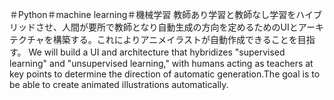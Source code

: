 ＃Python＃machine learning＃機械学習
教師あり学習と教師なし学習をハイブリッドさせ、人間が要所で教師となり自動生成の方向を定めるためのUIとアーキテクチャを構築する。これによりアニメイラストが自動作成できることを目指す。
We will build a UI and architecture that hybridizes "supervised learning" and "unsupervised learning," with humans acting as teachers at key points to determine the direction of automatic generation.The goal is to be able to create animated illustrations automatically.
